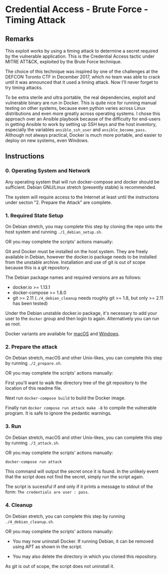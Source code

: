 # Credential Access - Brute Force - Timing Attack

## Remarks

This exploit works by using a timing attack to determine a secret required by
the vulnerable application. This is the Credential Access tactic under MITRE
ATT&CK, exploited by the Brute Force technique.

The choice of this technique was inspired by one of the challenges
at the DEFCON Toronto CTF in December 2017, which no team was able to crack
until it was announced that it used a timing attack. Now I'll never forget to
try timing attacks.

To be extra sterile and ultra portable, the real dependencies, exploit and
vulnerable binary are run in Docker. This is quite nice for running manual
testing on other systems, because even python varies across Linux distributions
and even more greatly across operating systems. I chose this approach over an
Ansible playbook because of the difficulty for end-users in getting Ansible to
work by setting up SSH keys and the host inventory, especially the variables
`ansible_ssh_user` and `ansible_become_pass.` Although not always practical,
Docker is much more portable, and easier to deploy on new systems, even
Windows.

## Instructions

### 0. Operating System and Network

Any operating system that will run docker-compose and docker should be
sufficient. Debian GNU/Linux stretch (presently stable) is recommended.

The system will require access to the Internet at least until the instructons
under secton "2. Prepare the Attack" are complete.

### 1. Required State Setup

On Debian stretch, you may complete this step by cloning the repo unto the host
system and running `./1_debian_setup.sh`.

OR you may complete the scripts' actions manually:

Git and Docker must be installed on the host system. They are freely available
in Debian, however the docker.io package needs to be installed from the
unstable archive. Installation and use of git is out of scope because this is
a git repository.

The Debian package names and required versions are as follows:
- docker.io >= 1.13.1
- docker-compose >= 1.8.0
- git >= 2.11 (`./4_debian_cleanup` needs roughly git >= 1.8, but only >= 2.11
  has been tested)

Under the Debian unstable docker.io package, it's necessary to add your user to
the `docker` group and then login to again. Alternatively you can run as root.

Docker variants are available for [macOS](https://www.docker.com/docker-mac) and
[Windows](https://www.docker.com/docker-windows).

### 2. Prepare the attack

On Debian stretch, macOS and other Unix-likes, you can complete this step by
running `./2_prepare.sh`.

OR you may complete the scripts' actions manually:

First you'll want to walk the directory tree of the git repository to the
location of this readme
file.

Next run `docker-compose build` to build the Docker image.

Finally run `docker compose run attack make -B` to compile the vulnerable
program. It is safe to ignore the pedantic warnings.


### 3. Run

On Debian stretch, macOS and other Unix-likes, you can complete this step by
running `./3_attack.sh`.

OR you may complete the scripts' actions manually:

```bash
docker-compose run attack
```

This command will output the secret once it is found. In the unlikely event
that the script does not find the secret, simply run the script again.

The script is sucessful if and only if it prints a message to stdout of the
form: `The credentials are user : pass`.

### 4. Cleanup

On Debian stretch, you can complete this step by running `./4_debian_cleanup.sh`.

OR you may complete the scripts' actions manually:

- You may now uninstall Docker. If running Debian, it can be removed using APT
  as shown in the script.

- You may also delete the directory in which you cloned this repository.

As git is out of scope, the script does not uninstall it.
